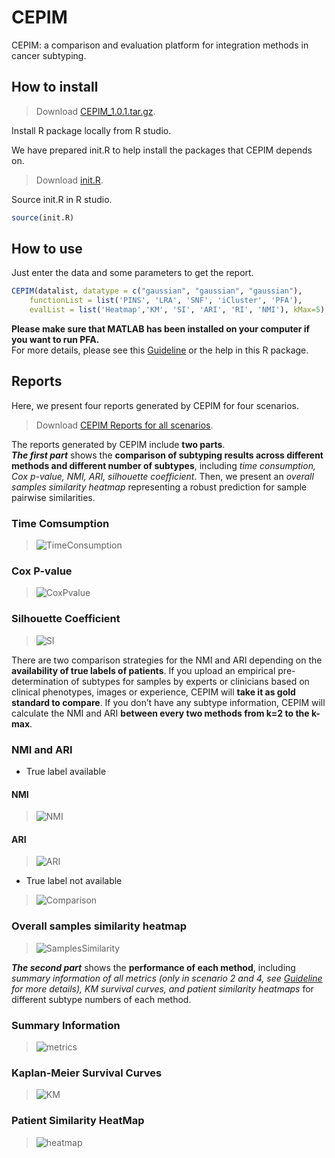 # CEPIM

CEPIM: a comparison and evaluation platform for integration methods in cancer subtyping.

## How to install

>Download [CEPIM_1.0.1.tar.gz](https://github.com/GaoLabXDU/CEPIM/releases/download/1.0.1/CEPIM_1.0.1.tar.gz). 

Install R package locally from R studio.

We have prepared init.R to help install the packages that CEPIM depends on.

>Download [init.R](https://github.com/GaoLabXDU/CEPIM/raw/master/documents/init.R).

Source init.R in R studio.
```R
source(init.R)
```

## How to use

Just enter the data and some parameters to get the report.
```R
CEPIM(datalist, datatype = c("gaussian", "gaussian", "gaussian"),
    functionList = list('PINS', 'LRA', 'SNF', 'iCluster', 'PFA'),
    evalList = list('Heatmap','KM', 'SI', 'ARI', 'RI', 'NMI'), kMax=5)
```
**Please make sure that MATLAB has been installed on your computer if you want to run PFA.**   
For more details, please see this [Guideline](https://github.com/GaoLabXDU/CEPIM/raw/master/documents/Guideline.docx) or the help in this R package.

## Reports
Here, we present four reports generated by CEPIM for four scenarios. 

>Download [CEPIM Reports for all scenarios](https://github.com/GaoLabXDU/CEPIM/raw/master/documents/CEPIM%20Reports.zip).

The reports generated by CEPIM include **two parts**.   
***The first part*** shows the **comparison of subtyping results across different methods and different number of subtypes**, including *time consumption, Cox p-value, NMI, ARI, silhouette coefficient*. Then, we present an *overall samples similarity heatmap* representing a robust prediction for sample pairwise similarities. 

### Time Comsumption
>![TimeConsumption](https://github.com/GaoLabXDU/CEPIM/raw/master/documents/pic/TimeConsumption.png)

### Cox P-value
>![CoxPvalue](https://github.com/GaoLabXDU/CEPIM/raw/master/documents/pic/CoxPvalue.png)

### Silhouette Coefficient
>![SI](https://github.com/GaoLabXDU/CEPIM/raw/master/documents/pic/SI.png)

There are two comparison strategies for the NMI and ARI depending on the **availability of true labels of patients**. If you upload an empirical pre-determination of subtypes for samples by experts or clinicians based on clinical phenotypes, images or experience, CEPIM will **take it as gold standard to compare**. If you don’t have any subtype information, CEPIM will calculate the NMI and ARI **between every two methods from k=2 to the k-max**.

### NMI and ARI
- True label available

#### NMI
>![NMI](https://github.com/GaoLabXDU/CEPIM/raw/master/documents/pic/NMI.png)

#### ARI
>![ARI](https://github.com/GaoLabXDU/CEPIM/raw/master/documents/pic/ARI.png)

- True label not available
>![Comparison](https://github.com/GaoLabXDU/CEPIM/raw/master/documents/pic/Comparison.png)

### Overall samples similarity heatmap 
>![SamplesSimilarity](https://github.com/GaoLabXDU/CEPIM/raw/master/documents/pic/SamplesSimilarity.png)

***The second part*** shows the **performance of each method**, including *summary information of all metrics (only in scenario 2 and 4, see [Guideline](https://github.com/GaoLabXDU/CEPIM/raw/master/documents/Guideline.docx) for more details), KM survival curves, and patient similarity heatmaps* for different subtype numbers of each method.

### Summary Information
>![metrics](https://github.com/GaoLabXDU/CEPIM/raw/master/documents/pic/metrics.png)

### Kaplan-Meier Survival Curves
>![KM](https://github.com/GaoLabXDU/CEPIM/raw/master/documents/pic/KM.png)

### Patient Similarity HeatMap
>![heatmap](https://github.com/GaoLabXDU/CEPIM/raw/master/documents/pic/heatmap.png)


